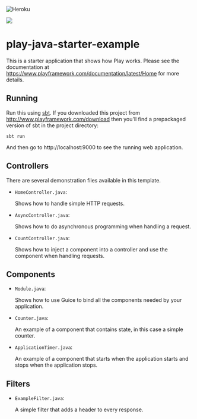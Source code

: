![Heroku](https://heroku-badge.herokuapp.com/?app=play-java-test-kr)

[<img src="https://img.shields.io/travis/playframework/play-java-starter-example.svg"/>](https://travis-ci.org/playframework/play-java-starter-example)

# play-java-starter-example

This is a starter application that shows how Play works.  Please see the documentation at https://www.playframework.com/documentation/latest/Home for more details.

## Running

Run this using [sbt](http://www.scala-sbt.org/).  If you downloaded this project from http://www.playframework.com/download then you'll find a prepackaged version of sbt in the project directory:

```
sbt run
```

And then go to http://localhost:9000 to see the running web application.

## Controllers

There are several demonstration files available in this template.

- `HomeController.java`:

  Shows how to handle simple HTTP requests.

- `AsyncController.java`:

  Shows how to do asynchronous programming when handling a request.

- `CountController.java`:

  Shows how to inject a component into a controller and use the component when
  handling requests.

## Components

- `Module.java`:

  Shows how to use Guice to bind all the components needed by your application.

- `Counter.java`:

  An example of a component that contains state, in this case a simple counter.

- `ApplicationTimer.java`:

  An example of a component that starts when the application starts and stops
  when the application stops.

## Filters

- `ExampleFilter.java`:

  A simple filter that adds a header to every response.
